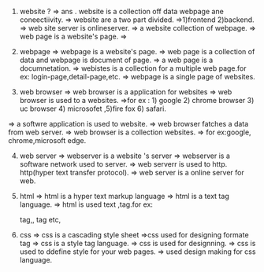 1) website ?
=> ans . website is a collection off data webpage ane coneectiivity.
=> website are a two part divided.
 =>1)frontend 2)backend.
 => web site server is onlineserver.
 => a website collection of webpage.
 => web page is a website's page.
 =>  

2) webpage 
=> webpage is a website's page.
=> web page is a collection of data and webpage is document of page.
=> a web page is a documnetation.
=> webistes is a collection for a multiple web page.for ex: login-page,detail-page,etc.
=> webpage is a single page of websites.

3) web browser
=> web browser is a application for websites
=> web browser is used to a websites.
 =>for ex : 1) google 2) chrome browser 3) uc browser 4) microsofet ,5)fire fox 6) safari.

=> a softwre application is used to website.
=> web browser fatches a data from web server.
=> web browser is a collection websites.
=> for ex:google, chrome,microsoft edge.


4) web server 
=> webserver is a website 's server
=> webserver is a software network used to server.
=> web serverr is used to http.
http(hyper text transfer protocol).
=> web server is a online server for web.


5) html
=> html is a hyper text markup language
=> html is a text tag language.
=> html is used text ,tag.for ex: <p></p>tag,<text></text>,
tag etc,

6) css
=> css is a cascading style sheet 
=>css used for designing formate tag 
=> css is a style tag language.
=> css is used for designning.
=> css is used to ddefine style for your web pages.
=> used design making for css language.